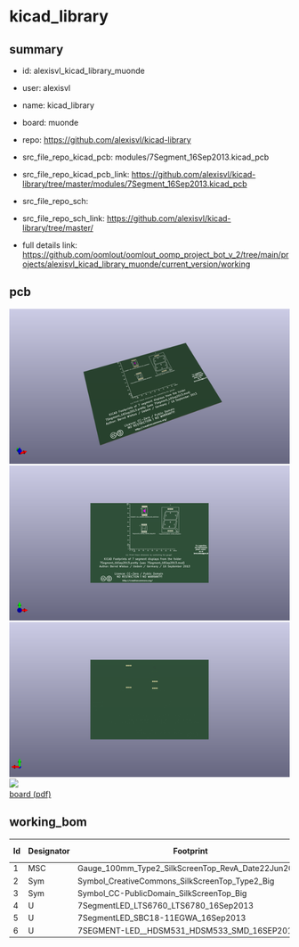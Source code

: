 # kicad_library
 
## summary 
* id: alexisvl_kicad_library_muonde
* user: alexisvl
* name: kicad_library
* board: muonde
* repo: https://github.com/alexisvl/kicad-library
* src_file_repo_kicad_pcb: modules/7Segment_16Sep2013.kicad_pcb
* src_file_repo_kicad_pcb_link: https://github.com/alexisvl/kicad-library/tree/master/modules/7Segment_16Sep2013.kicad_pcb


* src_file_repo_sch: 
* src_file_repo_sch_link: https://github.com/alexisvl/kicad-library/tree/master/
* full details link: https://github.com/oomlout/oomlout_oomp_project_bot_v_2/tree/main/projects/alexisvl_kicad_library_muonde/current_version/working  



## pcb  
![](working_3d_600.png) 
![](working_3d_front_600.png)  
![](working_3d_back_600.png)  
![](working_600.png)  
[board (pdf)](working.pdf)  

## working_bom
| Id | Designator | Footprint | Quantity | Designation | Supplier and ref |  | None | 
| --- | --- | --- | --- | --- | --- | --- | --- | 
| 1 | MSC | Gauge_100mm_Type2_SilkScreenTop_RevA_Date22Jun2010 | 1 | Gauge_100mm_Type2_SilkScreenTop_RevA_Date22Jun2010 |  |  | [''] | 
| 2 | Sym | Symbol_CreativeCommons_SilkScreenTop_Type2_Big | 1 | Symbol_CreativeCommons_Typ2_SilkScreenTop_Big |  |  | [''] | 
| 3 | Sym | Symbol_CC-PublicDomain_SilkScreenTop_Big | 1 | Symbol_CC-PublicDomain_SilkScreenTop_Big |  |  | [''] | 
| 4 | U | 7SegmentLED_LTS6760_LTS6780_16Sep2013 | 1 | 7SegmentLED_LTS6760_LTS6780_16Sep2013 |  |  | [''] | 
| 5 | U | 7SegmentLED_SBC18-11EGWA_16Sep2013 | 1 | 7SegmentLED_SBC18-11EGWA_16Sep2013 |  |  | [''] | 
| 6 | U | 7SEGMENT-LED__HDSM531_HDSM533_SMD_16SEP2013 | 1 | 7SEGMENT-LED__HDSM531_HDSM533_SMD_16SEP2013 |  |  | [''] | 





